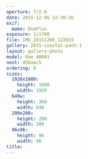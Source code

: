```yaml
---
aperture: f/2.0
date: 2015-12-06 12:38:16
exif:
  make: OnePlus
exposure: 1/1700
file: IMG_20151206_123815
gallery: 2015-coastal-path-1
layout: gallery-photo
model: One A0001
next: d56aac5
ordering: 0
sizes:
  1920x1080:
    height: 1080
    width: 1920
  640w:
    height: 360
    width: 640
  200x200:
    height: 200
    width: 200
  96x96:
    height: 96
    width: 96
title: 
---
```

